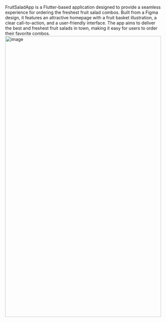 FruitSaladApp is a Flutter-based application designed to provide a seamless experience for ordering the freshest fruit salad combos. Built from a Figma design, it features an attractive homepage with a fruit basket illustration, a clear call-to-action, and a user-friendly interface. The app aims to deliver the best and freshest fruit salads in town, making it easy for users to order their favorite combos.
<img width="503" height="909" alt="image" src="https://github.com/user-attachments/assets/3dc84c62-a922-4287-a421-0670de520e69" />
